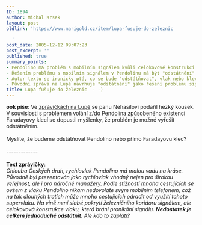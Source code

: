 ```yaml
---
ID: 1894
author: Michal Krsek
layout: post
oldlink: 'https://www.marigold.cz/item/lupa-fusuje-do-zeleznic

  '
post_date: 2005-12-12 09:07:23
post_excerpt: ''
published: true
summary_points:
- Pendolino má problém s mobilním signálem kvůli celokovové konstrukci.
- Řešením problému s mobilním signálem v Pendolinu má být "odstátnění".
- Autor textu se ironicky ptá, co se bude "odstátňovat", vlak nebo klec.
- Původní zpráva na Lupě navrhuje "odstátnění" jako řešení problému signálu.
title: Lupa fušuje do železnic  - -)
---
```


<p><b>ook píše</b>: Ve <a href="http://www.lupa.cz/zpravicky/pendolino-nema-mobily-rad/" >zprávičkách na Lupě</a>
se panu Nehasilovi podařil hezký kousek. V souvislosti s problémem
volání z/do Pendolína způsobeného existencí Faradayovy klecí se
dopustil myšlenky, že problém je možné vyřešit odstátněním.<br />
<br />
Myslíte, že budeme odstátňovat Pendolíno nebo přímo Faradayovu klec?<br />
<br />
-------------<br />
<br />
<b>Text zprávičky</b>:<br />
<i>Chlouba Českých drah, rychlovlak Pendolino má malou vadu na kráse.
Původně byl prezentován jako rychlovlak vhodný nejen pro širokou
veřejnost, ale i pro náročné manažery. Podle stížností mnoha
cestujících se ovšem z vlaku Pendolino nikam nedovoláte svým mobilním
telefonem, což na tak dlouhých tratích může mnoho cestujících odradit
od využití tohoto supervlaku. Na vině není slabé pokrytí železničního
koridoru signálem, ale celokovová konstrukce vlaku, která brání
pronikání signálu. <b>Nedostatek je celkem jednoduché odstátnit</b>. Ale kdo
to zaplatí?</i></p>